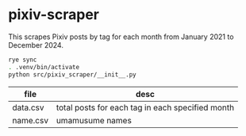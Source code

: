 # pixiv-scraper

This scrapes Pixiv posts by tag for each month from January 2021 to December 2024.

```zsh
rye sync
. .venv/bin/activate
python src/pixiv_scraper/__init__.py
```

| file     | desc                                             |
| -------- | ------------------------------------------------ |
| data.csv | total posts for each tag in each specified month |
| name.csv | umamusume names                                  |

